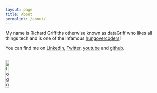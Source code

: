 ```yaml
---
layout: page
title: About
permalink: /about/
---
```


My name is Richard Griffiths otherwise known as dataGriff who likes all things tech and is one of the infamous [hungovercoders](https://www.hungovercoders.com/)!

You can find me on [LinkedIn](https://www.linkedin.com/in/datagriff/), [Twitter](https://twitter.com/datagriff), [youtube](https://www.youtube.com/@datagriff182) and [github](https://github.com/dataGriff).

<br>
<div>
    <a href="https://www.hungovercoders.com">
        <img src="{{ site.baseurl }}/assets/site/logo3.ico" alt="logo" display="block" margin-left="auto" margin-right="auto" auto width="15%"/>
    </a>
</div>
